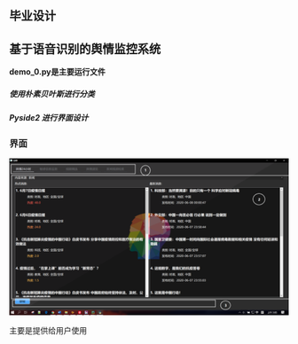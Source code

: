 ## 毕业设计
## 基于语音识别的舆情监控系统

**demo_0.py是主要运行文件**

##### 使用朴素贝叶斯进行分类

##### Pyside2 进行界面设计

### 界面

![image](images/1.PNG)

主要是提供给用户使用